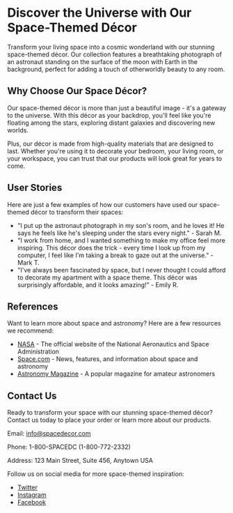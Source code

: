 <!--font:Montserrat-->

# Discover the Universe with Our Space-Themed Décor

Transform your living space into a cosmic wonderland with our stunning space-themed décor. Our collection features a breathtaking photograph of an astronaut standing on the surface of the moon with Earth in the background, perfect for adding a touch of otherworldly beauty to any room.

## Why Choose Our Space Décor?

Our space-themed décor is more than just a beautiful image - it's a gateway to the universe. With this décor as your backdrop, you'll feel like you're floating among the stars, exploring distant galaxies and discovering new worlds.

Plus, our décor is made from high-quality materials that are designed to last. Whether you're using it to decorate your bedroom, your living room, or your workspace, you can trust that our products will look great for years to come.

## User Stories

Here are just a few examples of how our customers have used our space-themed décor to transform their spaces:

- "I put up the astronaut photograph in my son's room, and he loves it! He says he feels like he's sleeping under the stars every night." - Sarah M.
- "I work from home, and I wanted something to make my office feel more inspiring. This décor does the trick - every time I look up from my computer, I feel like I'm taking a break to gaze out at the universe." - Mark T.
- "I've always been fascinated by space, but I never thought I could afford to decorate my apartment with a space theme. This décor was surprisingly affordable, and it looks amazing!" - Emily R.

## References

Want to learn more about space and astronomy? Here are a few resources we recommend:

- [NASA](#nasa) - The official website of the National Aeronautics and Space Administration
- [Space.com](#spacecom) - News, features, and information about space and astronomy
- [Astronomy Magazine](#astronomy) - A popular magazine for amateur astronomers

## Contact Us

Ready to transform your space with our stunning space-themed décor? Contact us today to place your order or learn more about our products.

Email: [info@spacedecor.com](mailto:info@spacedecor.com)

Phone: 1-800-SPACEDC (1-800-772-2332)

Address: 123 Main Street, Suite 456, Anytown USA

Follow us on social media for more space-themed inspiration:

- [Twitter](#twitter)
- [Instagram](#instagram)
- [Facebook](#facebook)

<!--

Write me content for website with wallpaper which alt text is:

"A photograph of an astronaut standing on the surface of the moon with Earth in the background."

The name/title of the page should not be 1:1 copy of the alt text but rather a real content of the website which is using this wallpaper.

- Use markdown format 
- Start with heading
- Heading should be short and concise
- The content should look like a real website 
- The website should not be about the wallpaper, wallpaper is just a related background
- Heading should be contain work "wallpaper" or "background"
- Include real sections like references, contact, user stories, etc. use things relevant to the page purpose.
- Feel free to use structure like headings, bullets, numbering, blockquotes, paragraphs, horizontal lines, etc.
- You can use formatting like bold or _italic_
- You can include UTF-8 emojis
- Links should be only #hash anchors (and you can refer to the document itself)
- Do not include images


---


# Explore the Universe with our Space-themed Wallpaper

Looking for a way to bring the beauty and wonder of space into your home or office? Look no further than our stunning astronaut wallpaper, featuring a breathtaking photograph of an astronaut standing on the surface of the moon with Earth in the background.

## Why Choose Our Space Wallpaper?

Our space wallpaper is more than just a beautiful image - it's a gateway to the universe. With this wallpaper as your backdrop, you'll feel like you're floating among the stars, exploring distant galaxies and discovering new worlds.

Plus, our wallpaper is made from high-quality materials that are designed to last. Whether you're using it to decorate your bedroom, your living room, or your workspace, you can trust that our wallpaper will look great for years to come.

## User Stories

Here are just a few examples of how our customers have used our space-themed wallpaper to transform their spaces:

- "I put this wallpaper up in my son's room, and he loves it! He says he feels like he's sleeping under the stars every night." - Sarah M.
- "I work from home, and I wanted something to make my office feel more inspiring. This wallpaper does the trick - every time I look up from my computer, I feel like I'm taking a break to gaze out at the universe." - Mark T.
- "I've always been fascinated by space, but I never thought I could afford to decorate my apartment with a space theme. This wallpaper was surprisingly affordable, and it looks amazing!" - Emily R.

## References

Want to learn more about space and astronomy? Here are a few resources we recommend:

- [NASA](#nasa) - The official website of the National Aeronautics and Space Administration
- [Space.com](#spacecom) - News, features, and information about space and astronomy
- [Astronomy Magazine](#astronomy) - A popular magazine for amateur astronomers

## Contact Us

Ready to transform your space with our stunning astronaut wallpaper? Contact us today to place your order or learn more about our products.

Email: [info@spacedecor.com](mailto:info@spacedecor.com)

Phone: 1-800-SPACEDC (1-800-772-2332)

Address: 123 Main Street, Suite 456, Anytown USA

Follow us on social media for more space-themed inspiration:

- [Twitter](#twitter)
- [Instagram](#instagram)
- [Facebook](#facebook)


---


Heading should not include word "wallpaper". The website should not be about the wallpaper itself, wallpaper is just a related background, rewrite whole content.


---


# Discover the Universe with Our Space-Themed Décor

Transform your living space into a cosmic wonderland with our stunning space-themed décor. Our collection features a breathtaking photograph of an astronaut standing on the surface of the moon with Earth in the background, perfect for adding a touch of otherworldly beauty to any room.

## Why Choose Our Space Décor?

Our space-themed décor is more than just a beautiful image - it's a gateway to the universe. With this décor as your backdrop, you'll feel like you're floating among the stars, exploring distant galaxies and discovering new worlds.

Plus, our décor is made from high-quality materials that are designed to last. Whether you're using it to decorate your bedroom, your living room, or your workspace, you can trust that our products will look great for years to come.

## User Stories

Here are just a few examples of how our customers have used our space-themed décor to transform their spaces:

- "I put up the astronaut photograph in my son's room, and he loves it! He says he feels like he's sleeping under the stars every night." - Sarah M.
- "I work from home, and I wanted something to make my office feel more inspiring. This décor does the trick - every time I look up from my computer, I feel like I'm taking a break to gaze out at the universe." - Mark T.
- "I've always been fascinated by space, but I never thought I could afford to decorate my apartment with a space theme. This décor was surprisingly affordable, and it looks amazing!" - Emily R.

## References

Want to learn more about space and astronomy? Here are a few resources we recommend:

- [NASA](#nasa) - The official website of the National Aeronautics and Space Administration
- [Space.com](#spacecom) - News, features, and information about space and astronomy
- [Astronomy Magazine](#astronomy) - A popular magazine for amateur astronomers

## Contact Us

Ready to transform your space with our stunning space-themed décor? Contact us today to place your order or learn more about our products.

Email: [info@spacedecor.com](mailto:info@spacedecor.com)

Phone: 1-800-SPACEDC (1-800-772-2332)

Address: 123 Main Street, Suite 456, Anytown USA

Follow us on social media for more space-themed inspiration:

- [Twitter](#twitter)
- [Instagram](#instagram)
- [Facebook](#facebook)


---


Write me a Google font which is best fitting for the website.

Pick from the list:
- Futura
- IBM Plex Sans
- Lobster
- Montserrat
- Inter
- Poppins
- Great Vibes
- Cinzel Decorative
- Creepster
- Barlow Condensed
- Cinzel
- Alegreya
- Playfair Display
- Exo 2
- Raleway
- Cormorant Garamond
- Roboto
- Orbitron
- Lato
- Open Sans
- Dancing Script
- Cabin


Write just the font name nothing else.


---


Montserrat

-->
